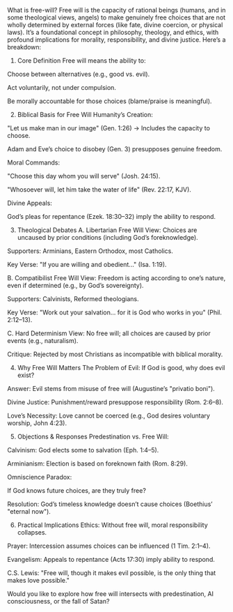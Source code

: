 What is free-will?
Free will is the capacity of rational beings (humans, and in some theological views, angels) to make genuinely free choices that are not wholly determined by external forces (like fate, divine coercion, or physical laws). It’s a foundational concept in philosophy, theology, and ethics, with profound implications for morality, responsibility, and divine justice. Here’s a breakdown:

1. Core Definition
   Free will means the ability to:

Choose between alternatives (e.g., good vs. evil).

Act voluntarily, not under compulsion.

Be morally accountable for those choices (blame/praise is meaningful).

2. Biblical Basis for Free Will
   Humanity’s Creation:

"Let us make man in our image" (Gen. 1:26) → Includes the capacity to choose.

Adam and Eve’s choice to disobey (Gen. 3) presupposes genuine freedom.

Moral Commands:

"Choose this day whom you will serve" (Josh. 24:15).

"Whosoever will, let him take the water of life" (Rev. 22:17, KJV).

Divine Appeals:

God’s pleas for repentance (Ezek. 18:30–32) imply the ability to respond.

3. Theological Debates
   A. Libertarian Free Will
   View: Choices are uncaused by prior conditions (including God’s foreknowledge).

Supporters: Arminians, Eastern Orthodox, most Catholics.

Key Verse: "If you are willing and obedient..." (Isa. 1:19).

B. Compatibilist Free Will
View: Freedom is acting according to one’s nature, even if determined (e.g., by God’s sovereignty).

Supporters: Calvinists, Reformed theologians.

Key Verse: "Work out your salvation... for it is God who works in you" (Phil. 2:12–13).

C. Hard Determinism
View: No free will; all choices are caused by prior events (e.g., naturalism).

Critique: Rejected by most Christians as incompatible with biblical morality.

4. Why Free Will Matters
   The Problem of Evil: If God is good, why does evil exist?

Answer: Evil stems from misuse of free will (Augustine’s "privatio boni").

Divine Justice: Punishment/reward presuppose responsibility (Rom. 2:6–8).

Love’s Necessity: Love cannot be coerced (e.g., God desires voluntary worship, John 4:23).

5. Objections & Responses
   Predestination vs. Free Will:

Calvinism: God elects some to salvation (Eph. 1:4–5).

Arminianism: Election is based on foreknown faith (Rom. 8:29).

Omniscience Paradox:

If God knows future choices, are they truly free?

Resolution: God’s timeless knowledge doesn’t cause choices (Boethius’ "eternal now").

6. Practical Implications
   Ethics: Without free will, moral responsibility collapses.

Prayer: Intercession assumes choices can be influenced (1 Tim. 2:1–4).

Evangelism: Appeals to repentance (Acts 17:30) imply ability to respond.

C.S. Lewis: "Free will, though it makes evil possible, is the only thing that makes love possible."

Would you like to explore how free will intersects with predestination, AI consciousness, or the fall of Satan?
